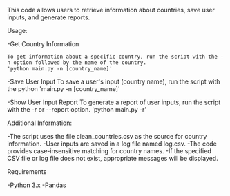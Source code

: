This code allows users to retrieve information about countries, save user inputs, and generate reports.

Usage:

-Get Country Information

    To get information about a specific country, run the script with the -n option followed by the name of the country.
    'python main.py -n [country_name]'

-Save User Input
    To save a user's input (country name), run the script with the python 
    'main.py -n [country_name]'

-Show User Input Report
    To generate a report of user inputs, run the script with the -r or --report option.
    'python main.py -r'

Additional Information:

-The script uses the file clean_countries.csv as the source for country information.
-User inputs are saved in a log file named log.csv.
-The code provides case-insensitive matching for country names.
-If the specified CSV file or log file does not exist, appropriate messages will be displayed.

Requirements

-Python 3.x
-Pandas